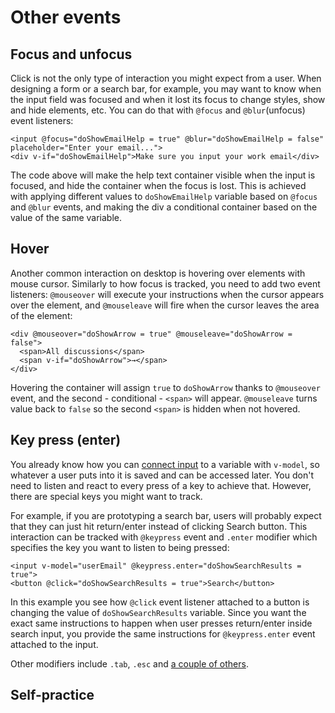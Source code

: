 # Other events

## Focus and unfocus

<!-- todo: video example -->

Click is not the only type of interaction you might expect from a user. When designing a form or a search bar, for example, you may want to know when the input field was focused and when it lost its focus to change styles, show and hide elements, etc. You can do that with `@focus` and `@blur`(unfocus) event listeners:

```vue
<input @focus="doShowEmailHelp = true" @blur="doShowEmailHelp = false" placeholder="Enter your email...">
<div v-if="doShowEmailHelp">Make sure you input your work email</div>
```

The code above will make the help text container visible when the input is focused, and hide the container when the focus is lost. This is achieved with applying different values to `doShowEmailHelp` variable based on `@focus` and `@blur` events, and making the div a conditional container based on the value of the same variable.

## Hover

<!-- todo: video example -->

Another common interaction on desktop is hovering over elements with mouse cursor. Similarly to how focus is tracked, you need to add two event listeners: `@mouseover` will execute your instructions when the cursor appears over the element, and `@mouseleave` will fire when the cursor leaves the area of the element:

```vue
<div @mouseover="doShowArrow = true" @mouseleave="doShowArrow = false">
  <span>All discussions</span>
  <span v-if="doShowArrow">→</span>
</div>
```

Hovering the container will assign `true` to `doShowArrow` thanks to `@mouseover` event, and the second - conditional - `<span>` will appear. `@mouseleave` turns value back to `false` so the second `<span>` is hidden when not hovered.

## Key press (enter)

<!-- todo: proper intro -->

You already know how you can [connect input](./../Data/display.md#text) to a variable with `v-model`, so whatever a user puts into it is saved and can be accessed later. You don't need to listen and react to every press of a key to achieve that. However, there are special keys you might want to track.

For example, if you are prototyping a search bar, users will probably expect that they can just hit return/enter instead of clicking Search button. This interaction can be tracked with `@keypress` event and `.enter` modifier which specifies the key you want to listen to being pressed:

```vue
<input v-model="userEmail" @keypress.enter="doShowSearchResults = true">
<button @click="doShowSearchResults = true">Search</button>
```

In this example you see how `@click` event listener attached to a button is changing the value of `doShowSearchResults` variable. Since you want the exact same instructions to happen when user presses return/enter inside search input, you provide the same instructions for `@keypress.enter` event attached to the input.

Other modifiers include `.tab`, `.esc` and [a couple of others](https://vuejs.org/v2/guide/events.html#Key-Modifiers).


## Self-practice

<!-- ### Search results

Add appropriate variables and events to the template to display users' input and clear the input field when they press Enter/Return:

![Search results demo](./media/search-results.gif)

1. Download the [template](https://firebasestorage.googleapis.com/v0/b/mockupless.appspot.com/o/self-practice%2Fdata%2Fsearch-results.html.zip?alt=media&token=c5166645-7005-456a-a9b1-e30d7957cd63) with the built-in layout.
2. Create a variable and [connect](./../Data/display.md#connecting-to-form-inputs) it to the search input field.
3. Create another variable and [display](./../Data/display.html#displaying-in-containers) it after “Search results for ”
4. Add a [keypress.enter](./other.md#keypress) event to the input field that adds search query to the title and clears the input field. Separate your operations within one event with a semicolon, e.g. `sum = 1 + 1; diff = 4 - 2` -->


<!-- OLD -->


<!-- Let's say you are prototyping a simple subscription form as a part of your interface:

![newsletter subscription interface](./media/events-subscription.png)

You know what to do: you create a variable and connect it to the input, and you add an event listener to the Subscribe button:

```html
<input v-model="userEmail">
<button @click="subscriber = userEmail">Subscribe</button>
```

Yet chances are high, that when you start testing this interface, you'll learn that some people are used to being able to hit Return on their keyboard instead of clicking a button to submit a form.

To react to users pressing Return when the input field is focused, you need to add `@keypress.enter` event listener to the input field:

```html
<input v-model="userEmail" @keypress.enter="subscriber = userEmail">
<button @click="subscriber = userEmail">Subscribe</button>
```

- If you want the same results as a button click has, you use same instructions you used for @click
- `.enter` is a modifier for `@keypress` event listener. It specifies which particular button press you want to react to. If you remove a modifier `@keypress` will react to all button presses, which is rarely the desired outcome.
- Other modifiers include `.tab` and `.esc` if you want to change the default behaviour of the corresponding buttons for particular input fields. -->